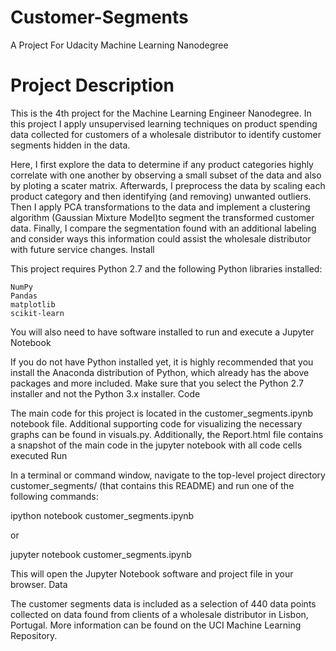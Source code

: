 # Customer-Segments
A Project For Udacity Machine Learning Nanodegree

# Project Description

This is the 4th project for the Machine Learning Engineer Nanodegree. In this project I apply unsupervised learning techniques on product spending data collected for customers of a wholesale distributor to identify customer segments hidden in the data.

Here, I first explore the data to determine if any product categories highly correlate with one another by observing a small subset of the data and also by ploting a scater matrix. Afterwards, I preprocess the data by scaling each product category and then identifying (and removing) unwanted outliers. Then I apply PCA transformations to the data and implement a clustering algorithm (Gaussian Mixture Model)to segment the transformed customer data. Finally, I compare the segmentation found with an additional labeling and consider ways this information could assist the wholesale distributor with future service changes.
Install

This project requires Python 2.7 and the following Python libraries installed:

    NumPy
    Pandas
    matplotlib
    scikit-learn

You will also need to have software installed to run and execute a Jupyter Notebook

If you do not have Python installed yet, it is highly recommended that you install the Anaconda distribution of Python, which already has the above packages and more included. Make sure that you select the Python 2.7 installer and not the Python 3.x installer.
Code

The main code for this project is located in the customer_segments.ipynb notebook file. Additional supporting code for visualizing the necessary graphs can be found in visuals.py. Additionally, the Report.html file contains a snapshot of the main code in the jupyter notebook with all code cells executed
Run

In a terminal or command window, navigate to the top-level project directory customer_segments/ (that contains this README) and run one of the following commands:

ipython notebook customer_segments.ipynb

or

jupyter notebook customer_segments.ipynb

This will open the Jupyter Notebook software and project file in your browser.
Data

The customer segments data is included as a selection of 440 data points collected on data found from clients of a wholesale distributor in Lisbon, Portugal. More information can be found on the UCI Machine Learning Repository.
